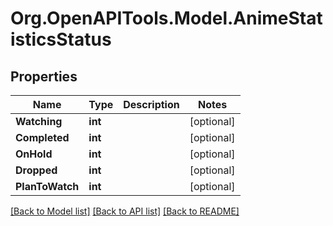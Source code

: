# Org.OpenAPITools.Model.AnimeStatisticsStatus

## Properties

Name | Type | Description | Notes
------------ | ------------- | ------------- | -------------
**Watching** | **int** |  | [optional] 
**Completed** | **int** |  | [optional] 
**OnHold** | **int** |  | [optional] 
**Dropped** | **int** |  | [optional] 
**PlanToWatch** | **int** |  | [optional] 

[[Back to Model list]](../../README.md#documentation-for-models) [[Back to API list]](../../README.md#documentation-for-api-endpoints) [[Back to README]](../../README.md)

